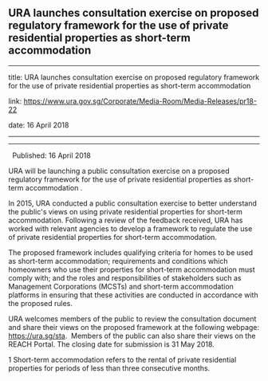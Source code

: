 ## URA launches consultation exercise on proposed regulatory framework for the use of private residential properties as short-term accommodation
---
title: URA launches consultation exercise on proposed regulatory framework for the use of private residential properties as short-term accommodation

link: https://www.ura.gov.sg/Corporate/Media-Room/Media-Releases/pr18-22

date: 16 April 2018

---

---------------------------------------------------------------------------------------------------------------------------------------------

  Published: 16 April 2018

URA will be launching a public consultation exercise on a proposed regulatory framework for the use of private residential properties as short-term accommodation .   
  
In 2015, URA conducted a public consultation exercise to better understand the public's views on using private residential properties for short-term accommodation. Following a review of the feedback received, URA has worked with relevant agencies to develop a framework to regulate the use of private residential properties for short-term accommodation.   
  
The proposed framework includes qualifying criteria for homes to be used as short-term accommodation; requirements and conditions which homeowners who use their properties for short-term accommodation must comply with; and the roles and responsibilities of stakeholders such as Management Corporations (MCSTs) and short-term accommodation platforms in ensuring that these activities are conducted in accordance with the proposed rules.  
  
URA welcomes members of the public to review the consultation document and share their views on the proposed framework at the following webpage: https://ura.sg/sta.  Members of the public can also share their views on the REACH Portal. The closing date for submission is 31 May 2018.



1 Short-term accommodation refers to the rental of private residential properties for periods of less than three consecutive months.